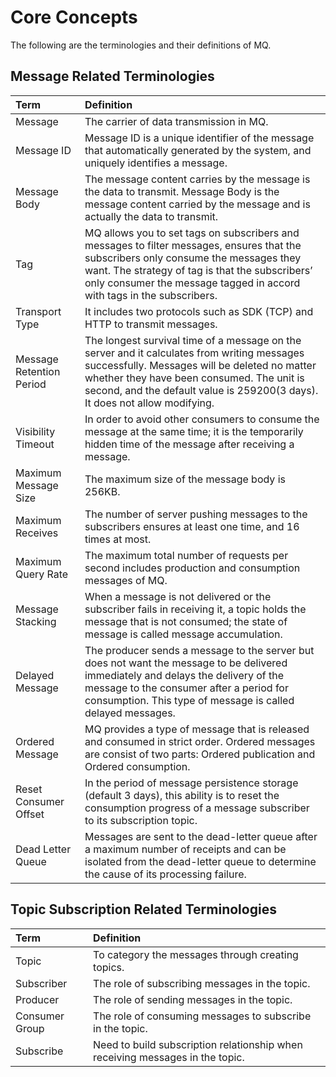 # Core Concepts
The following are the terminologies and their definitions of MQ.
## Message Related Terminologies 
| Term | Definition |
| :- | :- |
| Message | The carrier of data transmission in MQ. |
| Message ID | Message ID is a unique identifier of the message that automatically generated by the system, and uniquely identifies a message. |
| Message Body | The message content carries by the message is the data to transmit. Message Body is the message content carried by the message and is actually the data to transmit. |
| Tag | MQ allows you to set tags on subscribers and messages to filter messages, ensures that the subscribers only consume the messages they want. The strategy of tag is that the subscribers’ only consumer the message tagged in accord with tags in the subscribers. |
| Transport Type | It includes two protocols such as SDK (TCP) and HTTP to transmit messages. |
|Message Retention Period | The longest survival time of a message on the server and it calculates from writing messages successfully. Messages will be deleted no matter whether they have been consumed. The unit is second, and the default value is 259200(3 days). It does not allow modifying. |
| Visibility Timeout | In order to avoid other consumers to consume the message at the same time; it is the temporarily hidden time of the message after receiving a message. |
| Maximum Message Size | The maximum size of the message body is 256KB. |
| Maximum Receives | The number of server pushing messages to the subscribers ensures at least one time, and 16 times at most. |
| Maximum Query Rate | The maximum total number of requests per second includes production and consumption messages of MQ. |
| Message Stacking | When a message is not delivered or the subscriber fails in receiving it, a topic holds the message that is not consumed; the state of message is called message accumulation. |
| Delayed Message | The producer sends a message to the server but does not want the message to be delivered immediately and delays the delivery of the message to the consumer after a period for consumption. This type of message is called delayed messages. |
| Ordered Message | MQ provides a type of message that is released and consumed in strict order. Ordered messages are consist of two parts: Ordered publication and Ordered consumption. |
| Reset Consumer Offset | In the period of message persistence storage (default 3 days), this ability is to reset the consumption progress of a message subscriber to its subscription topic. |
| Dead Letter Queue | Messages are sent to the dead-letter queue after a maximum number of receipts and can be isolated from the dead-letter queue to determine the cause of its processing failure. |

## Topic Subscription Related Terminologies 
| Term | Definition |
| :- | :- |
| Topic | To category the messages through creating topics. |
| Subscriber | The role of subscribing messages in the topic. |
| Producer | The role of sending messages in the topic. |
| Consumer Group | The role of consuming messages to subscribe in the topic. |
| Subscribe | Need to build subscription relationship when receiving messages in the topic. |



